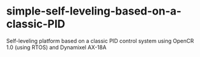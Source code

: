 # simple-self-leveling-based-on-a-classic-PID
Self-leveling platform based on a classic PID control system using OpenCR 1.0 (using RTOS) and Dynamixel AX-18A
